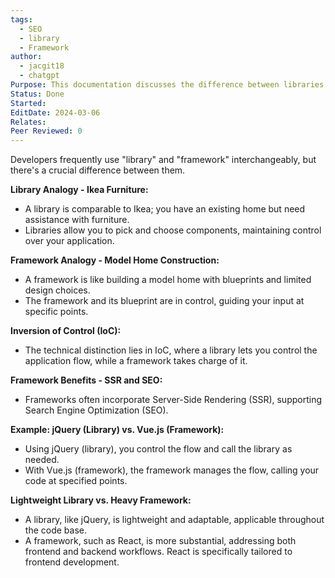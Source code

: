```yaml
---
tags:
  - SEO
  - library
  - Framework
author:
  - jacgit18
  - chatgpt
Purpose: This documentation discusses the difference between libraries and framework.
Status: Done
Started: 
EditDate: 2024-03-06
Relates: 
Peer Reviewed: 0
---
```

Developers frequently use "library" and "framework" interchangeably, but there's a crucial difference between them.

**Library Analogy - Ikea Furniture:**
- A library is comparable to Ikea; you have an existing home but need assistance with furniture.
- Libraries allow you to pick and choose components, maintaining control over your application.

**Framework Analogy - Model Home Construction:**
- A framework is like building a model home with blueprints and limited design choices.
- The framework and its blueprint are in control, guiding your input at specific points.

**Inversion of Control (IoC):**
- The technical distinction lies in IoC, where a library lets you control the application flow, while a framework takes charge of it.

**Framework Benefits - SSR and SEO:**
- Frameworks often incorporate Server-Side Rendering (SSR), supporting Search Engine Optimization (SEO).

**Example: jQuery (Library) vs. Vue.js (Framework):**
- Using jQuery (library), you control the flow and call the library as needed.
- With Vue.js (framework), the framework manages the flow, calling your code at specified points.

**Lightweight Library vs. Heavy Framework:**
- A library, like jQuery, is lightweight and adaptable, applicable throughout the code base.
- A framework, such as React, is more substantial, addressing both frontend and backend workflows. React is specifically tailored to frontend development.